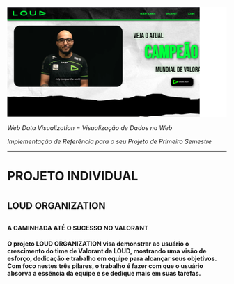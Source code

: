 <img src="./Assets/index.png" width="600px">

_Web Data Visualization = Visualização de Dados na Web_

_Implementação de Referência para o seu Projeto de Primeiro Semestre_

<hr>

<h1> PROJETO INDIVIDUAL<h1>
<h2>LOUD ORGANIZATION<h2>
<h4>A CAMINHADA ATÉ O SUCESSO NO VALORANT<h4>

<p>O projeto LOUD ORGANIZATION visa demonstrar ao usuário o crescimento do time de Valorant da LOUD, mostrando uma visão de esforço, dedicação e trabalho em equipe para alcançar seus objetivos. Com foco nestes três pilares, o trabalho é fazer com que o usuário absorva a essência da equipe e se dedique mais em suas tarefas.<p>
